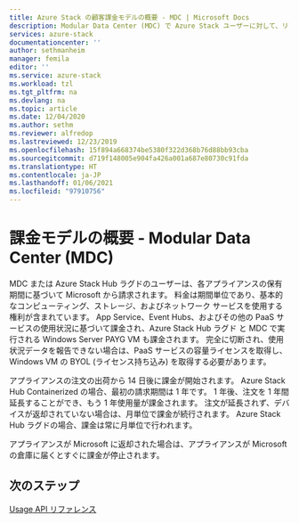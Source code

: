 ```yaml
---
title: Azure Stack の顧客課金モデルの概要 - MDC | Microsoft Docs
description: Modular Data Center (MDC) で Azure Stack ユーザーに対して、リソース使用量の請求がどのように行われるのかについて説明します。
services: azure-stack
documentationcenter: ''
author: sethmanheim
manager: femila
editor: ''
ms.service: azure-stack
ms.workload: tzl
ms.tgt_pltfrm: na
ms.devlang: na
ms.topic: article
ms.date: 12/04/2020
ms.author: sethm
ms.reviewer: alfredop
ms.lastreviewed: 12/23/2019
ms.openlocfilehash: 15f894a668374be5380f322d368b76d88bb93cba
ms.sourcegitcommit: d719f148005e904fa426a001a687e80730c91fda
ms.translationtype: HT
ms.contentlocale: ja-JP
ms.lasthandoff: 01/06/2021
ms.locfileid: "97910756"
---
```

# <a name="billing-model-overview---modular-data-center-mdc"></a>課金モデルの概要 - Modular Data Center (MDC)

MDC または Azure Stack Hub ラグドのユーザーは、各アプライアンスの保有期間に基づいて Microsoft から請求されます。 料金は期間単位であり、基本的なコンピューティング、ストレージ、およびネットワーク サービスを使用する権利が含まれています。 App Service、Event Hubs、およびその他の PaaS サービスの使用状況に基づいて課金され、Azure Stack Hub ラグド と MDC で実行される Windows Server PAYG VM も課金されます。 完全に切断され、使用状況データを報告できない場合は、PaaS サービスの容量ライセンスを取得し、Windows VM の BYOL (ライセンス持ち込み) を取得する必要があります。

アプライアンスの注文の出荷から 14 日後に課金が開始されます。 Azure Stack Hub Containerized の場合、最初の請求期間は 1 年です。 1 年後、注文を 1 年間延長することができ、もう 1 年使用量が課金されます。 注文が延長されず、デバイスが返却されていない場合は、月単位で課金が続行されます。 Azure Stack Hub ラグドの場合、課金は常に月単位で行われます。

アプライアンスが Microsoft に返却された場合は、アプライアンスが Microsoft の倉庫に届くとすぐに課金が停止されます。

## <a name="next-steps"></a>次のステップ

[Usage API リファレンス](analyze-usage-tzl.md)
